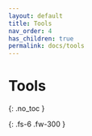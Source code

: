 ```yaml
---
layout: default
title: Tools
nav_order: 4
has_children: true
permalink: docs/tools
---
```


# Tools
{: .no_toc }


{: .fs-6 .fw-300 }
